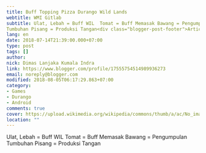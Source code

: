 ```yaml
---
title: Buff Topping Pizza Durango Wild Lands
webtitle: WMI Gitlab
subtitle: Ulat, Lebah = Buff WIL  Tomat = Buff Memasak Bawang = Pengumpulan
Tumbuhan Pisang = Produksi Tangan<div class="blogger-post-footer">Article
lang: en
date: 2018-07-14T21:39:00.000+07:00
type: post
tags: []
author:
nick: Dimas Lanjaka Kumala Indra
link: https://www.blogger.com/profile/17555754514989936273
email: noreply@blogger.com
modified: 2018-08-05T06:17:29.863+07:00
category:
- Games
- Durango
- Android
comments: true
cover: https://upload.wikimedia.org/wikipedia/commons/thumb/a/ac/No_image_available.svg/2048px-No_image_available.svg.png
location: ""
---
```


Ulat, Lebah = Buff WIL  Tomat = Buff Memasak Bawang = Pengumpulan Tumbuhan Pisang = Produksi Tangan